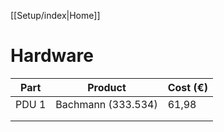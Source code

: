 [[Setup/index|Home]]
# Hardware

| Part  | Product            | Cost (€) |
| ----- | ------------------ | -------- |
| PDU 1 | Bachmann (333.534) | 61,98    |
|       |                    |          |
|       |                    |          |
